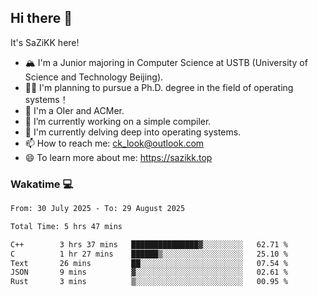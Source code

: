 ## Hi there 👋

It's SaZiKK here!

- 🏔️ I'm a Junior majoring in Computer Science  at USTB (University of Science and Technology Beijing).
- 🧑‍🎓 I'm planning to pursue a Ph.D. degree in the field of operating systems！
- 🚀 I'm a OIer and ACMer.
- 🔭 I’m currently working on a simple compiler.
- 🌱 I'm currently delving deep into operating systems.
- 📫 How to reach me: ck_look@outlook.com
- 😄 To learn more about me: https://sazikk.top

  
<!--
**SaZiKK/SaZiKK** is a ✨ _special_ ✨ repository because its `README.md` (this file) appears on your GitHub profile.

Here are some ideas to get you started:

- 🔭 I’m currently working on ...
- 🌱 I’m currently learning ...
- 👯 I’m looking to collaborate on ...
- 🤔 I’m looking for help with ...
- 💬 Ask me about ...
- 📫 How to reach me: ...
- 😄 Pronouns: ...
- ⚡ Fun fact: ...
-->

### Wakatime 💻

<!--START_SECTION:waka-->

```txt
From: 30 July 2025 - To: 29 August 2025

Total Time: 5 hrs 47 mins

C++        3 hrs 37 mins   ███████████████▓░░░░░░░░░   62.71 %
C          1 hr 27 mins    ██████▒░░░░░░░░░░░░░░░░░░   25.10 %
Text       26 mins         ██░░░░░░░░░░░░░░░░░░░░░░░   07.54 %
JSON       9 mins          ▓░░░░░░░░░░░░░░░░░░░░░░░░   02.61 %
Rust       3 mins          ▒░░░░░░░░░░░░░░░░░░░░░░░░   00.95 %
```

<!--END_SECTION:waka-->
